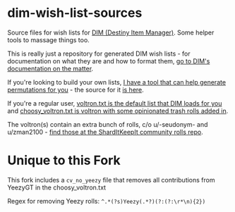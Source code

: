 # dim-wish-list-sources
Source files for wish lists for [DIM (Destiny Item Manager)](https://github.com/DestinyItemManager). Some helper tools to massage things too.

This is really just a repository for generated DIM wish lists - for documentation on what they are and how to format them, [go to DIM's documentation on the matter](https://github.com/DestinyItemManager/DIM/blob/master/docs/COMMUNITY_CURATIONS.md).

If you're looking to build your own lists, [I have a tool that can help generate permutations for you](https://48klocs.github.io/wish-list-magic-wand/fingerwave.html) - the source for it [is here](https://github.com/48klocs/wish-list-magic-wand).

If you're a regular user, [voltron.txt is the default list that DIM loads for you](https://raw.githubusercontent.com/48klocs/dim-wish-list-sources/master/voltron.txt) and [choosy_voltron.txt is voltron with some opinionated trash rolls added in](https://raw.githubusercontent.com/48klocs/dim-wish-list-sources/master/choosy_voltron.txt).

The voltron(s) contain an extra bunch of rolls, c/o u/-seudonym- and u/zman2100 - [find those at the ShardItKeepIt community rolls repo](https://github.com/ThisIsMyPseudonym/sharditkeepit).

# Unique to this Fork

This fork includes a `cv_no_yeezy` file that removes all contributions from YeezyGT in the choosy_voltron.txt

Regex for removing Yeezy rolls: `^.*(?s)Yeezy(.*?)(?:(?:\r*\n){2})`